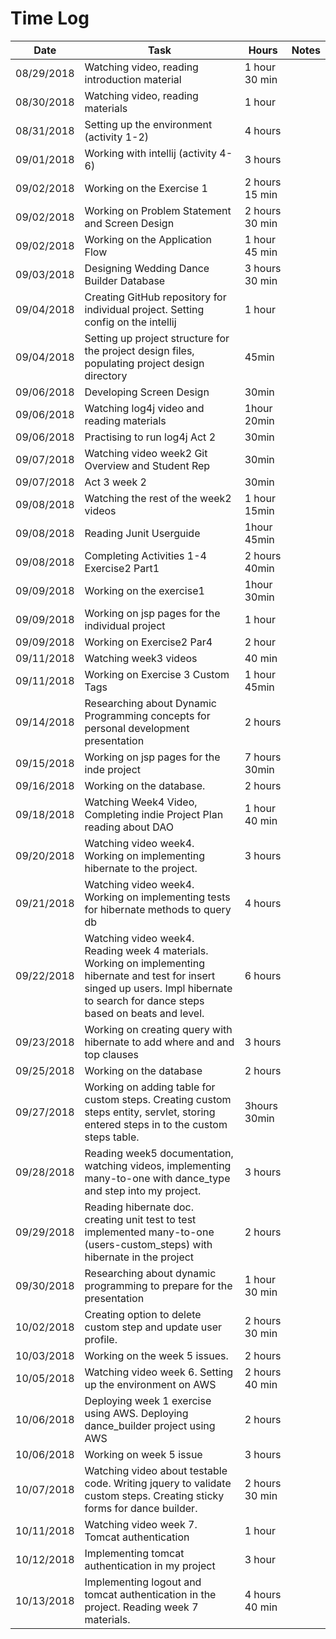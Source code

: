 # Time Log

| Date | Task | Hours | Notes|
|------|------|-------|------|
|08/29/2018|Watching video, reading introduction material|1 hour 30 min| |
|08/30/2018|Watching video, reading materials|1 hour||
|08/31/2018|Setting up the environment (activity 1-2)|4 hours
|09/01/2018|Working with intellij (activity 4-6)|3 hours|
|09/02/2018|Working on the Exercise 1|2 hours 15 min|
|09/02/2018|Working on Problem Statement and Screen Design | 2 hours 30 min|
|09/02/2018|Working on the Application Flow | 1 hour 45 min |
|09/03/2018|Designing Wedding Dance Builder Database |3 hours 30 min|
|09/04/2018|Creating GitHub repository for individual project. Setting config on the intellij|1 hour|
|09/04/2018|Setting up project structure for the project design files, populating project design directory|45min
|09/06/2018|Developing Screen Design| 30min|
|09/06/2018|Watching log4j video and reading materials |1hour 20min|
|09/06/2018|Practising to run log4j Act 2 |30min|
|09/07/2018|Watching video week2 Git Overview and Student Rep| 30min|
|09/07/2018|Act 3 week 2| 30min|
|09/08/2018|Watching the rest of the week2 videos|1 hour 15min|
|09/08/2018|Reading Junit Userguide|1hour 45min|
|09/08/2018|Completing Activities 1-4 Exercise2 Part1|2 hours 40min|
|09/09/2018|Working on the exercise1|1hour 30min|
|09/09/2018|Working on jsp pages for the individual project|1 hour|
|09/09/2018|Working on Exercise2 Par4|2 hour|
|09/11/2018|Watching week3 videos |40 min|
|09/11/2018|Working on Exercise 3 Custom Tags| 1 hour 45min
|09/14/2018|Researching about Dynamic Programming concepts for personal development presentation |2 hours|
|09/15/2018|Working on jsp pages for the inde project |7 hours 30min|
|09/16/2018|Working on the database.| 2 hours|
|09/18/2018|Watching Week4 Video, Completing indie Project Plan reading about DAO|1 hour 40 min|
|09/20/2018|Watching video week4. Working on implementing hibernate to the project.|3 hours|
|09/21/2018|Watching video week4. Working on implementing tests for hibernate methods to query db|4 hours|
|09/22/2018|Watching video week4. Reading week 4 materials. Working on implementing hibernate and test for insert singed up users. Impl hibernate to search for dance steps based on beats and level.|6 hours|
|09/23/2018|Working on creating query with hibernate to add where and and top clauses|3 hours|
|09/25/2018|Working on the database|2 hours|
|09/27/2018|Working on adding table for custom steps. Creating custom steps entity, servlet, storing entered steps in to the custom steps table.|3hours 30min|
|09/28/2018|Reading week5 documentation, watching videos, implementing many-to-one with dance_type and step into my project.|3 hours|
|09/29/2018|Reading hibernate doc. creating unit test to test implemented many-to-one (users-custom_steps) with hibernate in the project| 2 hours|
|09/30/2018|Researching about dynamic programming to prepare for the presentation |1 hour 30 min |
|10/02/2018|Creating option to delete custom step and update user profile.|2 hours 30 min|
|10/03/2018|Working on the week 5 issues. |2 hours| 
|10/05/2018|Watching video week 6. Setting up the environment on AWS | 2 hours 40 min|
|10/06/2018|Deploying week 1 exercise using AWS. Deploying dance_builder project using AWS |2 hours|
|10/06/2018|Working on week 5 issue |3 hours|
|10/07/2018|Watching video about testable code. Writing jquery to validate custom steps. Creating sticky forms for dance builder.|2 hours 30 min|
|10/11/2018|Watching video week 7. Tomcat authentication| 1 hour |
|10/12/2018|Implementing tomcat authentication in my project| 3 hour|
|10/13/2018|Implementing logout and tomcat authentication in the project. Reading week 7 materials.| 4 hours 40 min|